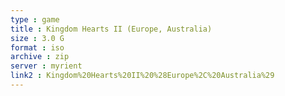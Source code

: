 ```yaml
---
type : game
title : Kingdom Hearts II (Europe, Australia)
size : 3.0 G
format : iso
archive : zip
server : myrient
link2 : Kingdom%20Hearts%20II%20%28Europe%2C%20Australia%29
---
```

